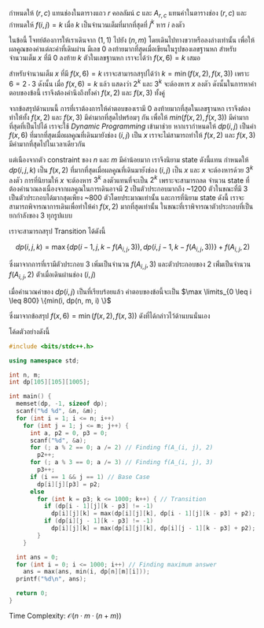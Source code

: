 กำหนดให้ $(r, c)$ แทนช่องในตารางแถว $r$ คอลลัมน์ $c$ และ $A_{r, c}$ แทนค่าในตารางช่อง $(r, c)$ และกำหนดให้ $f(i, j) = k$ เมื่อ $k$ เป็นจำนวนเต็มที่มากที่สุดที่ $j^k$ หาร $i$ ลงตัว

ในข้อนี้ โจทย์ต้องการให้เราเดินจาก $(1, 1)$ ไปยัง $(n, m)$ โดยเดินไปทางขวาหรือลงล่างเท่านั้น เพื่อให้ผลคูณของค่าแต่ละค่าที่เดินผ่าน มีเลข 0 ลงท้ายมากที่สุดเมื่อเขียนในรูปของเลขฐานหก สำหรับจำนวนเต็ม $x$ ที่มี 0 ลงท้าย $k$ ตัวในเลขฐานหก เราจะได้ว่า $f(x, 6) = k$ เสมอ

สำหรับจำนวนเต็ม $x$ ที่มี $f(x, 6) = k$ เราจะสามารถสรุปได้ว่า $k = \min(f(x, 2), f(x, 3))$ เพราะ $6 = 2 \cdot 3$ ดังนั้น เมื่อ $f(x, 6) = k$ แล้ว แสดงว่า $2^k$ และ $3^k$ จะต้องหาร $x$ ลงตัว ดังนั้นในการหาคำตอบของข้อนี้ เราจึงต้องคำนึงถึงทั้งค่า $f(x, 2)$ และ $f(x, 3)$ ทั้งคู่

จากข้อสรุปด้านบนนี้ การที่เราต้องการให้คำตอบของเรามี 0 ลงท้ายมากที่สุดในเลขฐานหก เราจึงต้องทำให้ทั้ง $f(x, 2)$ และ $f(x, 3)$ มีค่ามากที่สุดไปพร้อมๆ กัน เพื่อให้ $min(f(x, 2), f(x, 3))$ มีค่ามากที่สุดที่เป็นไปได้ เราจะใช้ *Dynamic Programming* เข้ามาช่วย หากเรากำหนดให้ $dp(i, j)$ เป็นค่า $f(x, 6)$ ที่มากที่สุดเมื่อผลคูณที่เดินมายังช่อง $(i, j)$ เป็น $x$ เราจะไม่สามารถทำให้ $f(x, 2)$ และ $f(x, 3)$ มีค่ามากที่สุดไปในเวลาเดียวกัน

แต่เนืองจากตัว constraint ของ $n$ และ $m$ มีค่าน้อยมาก เราจึงนิยาม state ดังนี้แทน กำหนดให้ $dp(i, j, k)$ เป็น $f(x, 2)$ ที่มากที่สุดเมื่อผลคูณที่เดินมายังช่อง $(i, j)$ เป็น $x$ และ $x$ จะต้องหารด้วย $3^k$ ลงตัว การที่นิยามให้ $x$ จะต้องหาร $3^k$ ลงตัวแทนที่จะเป็น $2^k$ เพราะจะสามารถลด จำนวน state ที่ต้องคำนวณลงเนื่องจากผลคูณในการเดินอาจมี 2 เป็นตัวประกอบมากถึง ~1200 ตัวในขณะที่มี 3 เป็นตัวประกอบได้มากสุดเพียง ~800 ตัวโดยประมาณเท่านั้น และการที่นิยาม state ดังนี้ เราจะสามารถพิจารณาการเดินเพื่อทำให้ค่า $f(x, 2)$ มากที่สุดเท่านั้น ในขณะที่เราพิจารณาตัวประกอบที่เป็นยกกำลังของ 3 ทุกรูปแบบ

เราจะสามารถสรุป Transition ได้ดังนี้

$$dp(i, j, k) = \max\{dp(i - 1, j, k - f(A_{i, j}, 3)), dp(i, j - 1, k - f(A_{i, j}, 3))\} + f(A_{i, j}, 2)$$

ซึ่งมาจากการที่เรามีตัวประกอบ 3 เพิ่มเป็นจำนวน $f(A_{i, j}, 3)$ และตัวประกอบของ 2 เพิ่่มเป็นจำนวน $f(A_{i, j}, 2)$ ตัวเมื่อเดินผ่านช่อง $(i, j)$

เมื่อคำนวณค่าของ $dp(i, j)$ เป็นที่เรียบร้อยแล้ว คำตอบของข้อนี้จะเป็น $\max \limits_{0 \leq i \leq 800} \{min(i, dp(n, m, i) \}$

ซึ่งมาจากข้อสรุป $f(x, 6) = \min(f(x, 2), f(x, 3))$ ดังที่ได้กล่าวไว้ด้านบนนั่นเอง

โค้ดตัวอย่างดังนี้

```cpp
#include <bits/stdc++.h>

using namespace std;

int n, m;
int dp[105][105][1005];

int main() {
  memset(dp, -1, sizeof dp);
  scanf("%d %d", &n, &m);
  for (int i = 1; i <= n; i++)
    for (int j = 1; j <= m; j++) {
      int a, p2 = 0, p3 = 0;
      scanf("%d", &a);
      for (; a % 2 == 0; a /= 2) // Finding f(A_(i, j), 2)
        p2++;
      for (; a % 3 == 0; a /= 3) // Finding f(A_(i, j), 3)
        p3++;
      if (i == 1 && j == 1) // Base Case
        dp[i][j][p3] = p2;
      else
        for (int k = p3; k <= 1000; k++) { // Transition
          if (dp[i - 1][j][k - p3] != -1)
            dp[i][j][k] = max(dp[i][j][k], dp[i - 1][j][k - p3] + p2);
          if (dp[i][j - 1][k - p3] != -1)
            dp[i][j][k] = max(dp[i][j][k], dp[i][j - 1][k - p3] + p2);
        }
    }

  int ans = 0;
  for (int i = 0; i <= 1000; i++) // Finding maximum answer
    ans = max(ans, min(i, dp[n][m][i]));
  printf("%d\n", ans);

  return 0;
}
```

Time Complexity: $\mathcal{O}(n \cdot m \cdot (n + m))$

